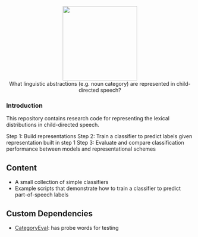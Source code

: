 <div align="center">
 <img src="images/logo.png" width="200"> 
 
</div>

<div align="center">
 What linguistic abstractions (e.g. noun category) are represented in child-directed speech?
</div>


### Introduction

This repository contains research code for representing the lexical distributions in child-directed speech.

Step 1: Build representations
Step 2: Train a classifier to predict labels given representation built in step 1
Step 3: Evaluate and compare classification performance between models and representational schemes

## Content

- A small collection of simple classifiers
- Example scripts that demonstrate how to train a classifier to predict part-of-speech labels 

## Custom Dependencies

* [CategoryEval](https://github.com/phueb/CategoryEval): has probe words for testing

